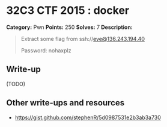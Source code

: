 # 32C3 CTF 2015 : docker

**Category:** Pwn
**Points:** 250
**Solves:** 7
**Description:**

> Extract some flag from ssh://eve@136.243.194.40
> 
> 
> Password: nohaxplz


## Write-up

(TODO)

## Other write-ups and resources

* <https://gist.github.com/stephenR/5d0987531e2b3ab3a730>
